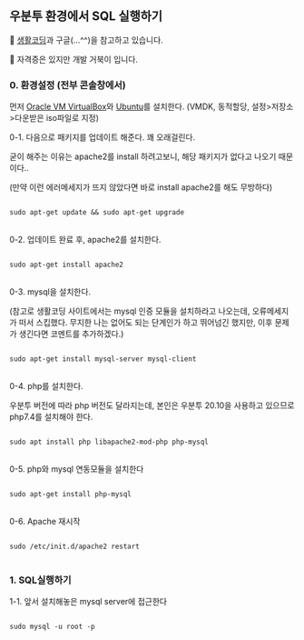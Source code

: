 ## 우분투 환경에서 SQL 실행하기

🐢 [생활코딩](https://opentutorials.org/course/195/1465)과 구글(...^^)을 참고하고 있습니다.

🐢 자격증은 있지만 개발 거북이 입니다.

### 0. 환경설정 (전부 콘솔창에서)

먼저 [Oracle VM VirtualBox](https://www.virtualbox.org/wiki/Downloads)와 [Ubuntu](https://ubuntu.com/download/desktop)를 설치한다. (VMDK, 동적할당, 설정>저장소>다운받은 iso파일로 지정)

0-1. 다음으로 패키지를 업데이트 해준다. 꽤 오래걸린다.

굳이 해주는 이유는 apache2를 install 하려고보니, 해당 패키지가 없다고 나오기 때문이다.. 

(만약 이런 에러메세지가 뜨지 않았다면 바로 install apache2를 해도 무방하다)
<pre>
<code>
sudo apt-get update && sudo apt-get upgrade
</code>
</pre>

0-2. 업데이트 완료 후, apache2를 설치한다.
<pre>
<code>
sudo apt-get install apache2
</code>
</pre>

0-3. mysql을 설치한다. 

(참고로 생활코딩 사이트에서는 mysql 인증 모듈을 설치하라고 나오는데, 오류메세지가 떠서 스킵했다. 무지한 나는 없어도 되는 단계인가 하고 뛰어넘긴 했지만, 이후 문제가 생긴다면 코멘트를 추가하겠다.)
<pre>
<code>
sudo apt-get install mysql-server mysql-client
</code>
</pre>

0-4. php를 설치한다. 

우분투 버전에 따라 php 버전도 달라지는데, 본인은 우분투 20.10을 사용하고 있으므로 php7.4를 설치해야 한다. 

<pre>
<code>
sudo apt install php libapache2-mod-php php-mysql
</code>
</pre>

0-5. php와 mysql 연동모듈을 설치한다

<pre>
<code>
sudo apt-get install php-mysql
</code>
</pre>

0-6. Apache 재시작

<pre>
<code>
sudo /etc/init.d/apache2 restart
</code>
</pre>

### 1. SQL실행하기 

1-1. 앞서 설치해놓은 mysql server에 접근한다

<pre>
<code>
sudo mysql -u root -p
</code>
</pre>
